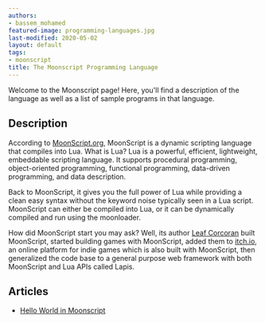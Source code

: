 ```yaml
---
authors:
- bassem_mohamed
featured-image: programming-languages.jpg
last-modified: 2020-05-02
layout: default
tags:
- moonscript
title: The Moonscript Programming Language
---
```


Welcome to the Moonscript page! Here, you'll find a description of the language as well as a list of sample programs in that language.

## Description

According to [MoonScript.org][1], MoonScript is a dynamic scripting language that
compiles into Lua. What is Lua? Lua is a powerful, efficient, lightweight,
embeddable scripting language. It supports procedural programming, object-oriented
programming, functional programming, data-driven programming, and data description.

Back to MoonScript, it gives you the full power of Lua while providing a clean
easy syntax without the keyword noise typically seen in a Lua script. MoonScript
can either be compiled into Lua, or it can be dynamically compiled and run using
the moonloader.

How did MoonScript start you may ask? Well, its author [Leaf Corcoran][2] built
MoonScript, started building games with MoonScript, added them to [itch.io][3], an
online platform for indie games which is also built with MoonScript, then
generalized the code base to a general purpose web framework with both
MoonScript and Lua APIs called Lapis.

[1]: https://moonscript.org/
[2]: https://www.gamedeveloper.com/business/q-a-itch-io-interview-with-leaf-corcoran
[3]: https://itch.io/


## Articles

- [Hello World in Moonscript](https://sampleprograms.io/projects/hello-world/moonscript)
